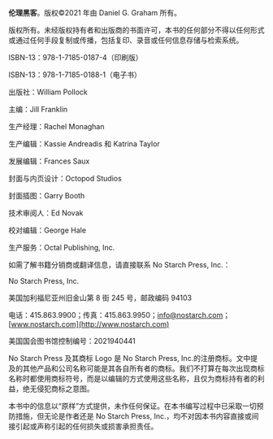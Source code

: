 **伦理黑客**。版权©2021 年由 Daniel G. Graham 所有。

版权所有。未经版权持有者和出版商的书面许可，本书的任何部分不得以任何形式或通过任何手段复制或传播，包括复印、录音或任何信息存储与检索系统。

ISBN-13：978-1-7185-0187-4（印刷版）

ISBN-13：978-1-7185-0188-1（电子书）

出版社：William Pollock

主编：Jill Franklin

生产经理：Rachel Monaghan

生产编辑：Kassie Andreadis 和 Katrina Taylor

发展编辑：Frances Saux

封面与内页设计：Octopod Studios

封面插图：Garry Booth

技术审阅人：Ed Novak

校对编辑：George Hale

生产服务：Octal Publishing, Inc.

如需了解书籍分销商或翻译信息，请直接联系 No Starch Press, Inc.：

No Starch Press, Inc.

美国加利福尼亚州旧金山第 8 街 245 号，邮政编码 94103

电话：415.863.9900；传真：415.863.9950；info@nostarch.com；[www.nostarch.com](http://www.nostarch.com)

美国国会图书馆控制编号：2021940441

No Starch Press 及其商标 Logo 是 No Starch Press, Inc.的注册商标。文中提及的其他产品和公司名称可能是其各自所有者的商标。我们不打算在每次出现商标名称时都使用商标符号，而是以编辑的方式使用这些名称，且仅为商标持有者的利益，绝无侵犯商标之意图。

本书中的信息以“原样”方式提供，未作任何保证。在本书编写过程中已采取一切预防措施，但无论是作者还是 No Starch Press, Inc.，均不对因本书内容直接或间接引起或声称引起的任何损失或损害承担责任。
